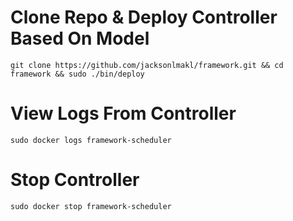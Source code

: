# Clone Repo & Deploy Controller Based On Model
``` git clone https://github.com/jacksonlmakl/framework.git && cd framework && sudo ./bin/deploy ```
# View Logs From Controller
``` sudo docker logs framework-scheduler ```
# Stop Controller
``` sudo docker stop framework-scheduler ```

